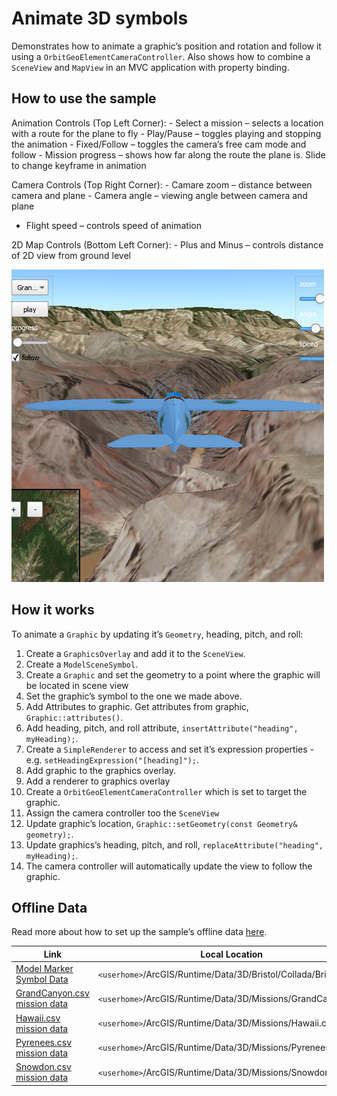 # Animate 3D symbols

Demonstrates how to animate a graphic’s position and rotation and follow
it using a `OrbitGeoElementCameraController`. Also shows how to combine
a `SceneView` and `MapView` in an MVC application with property binding.

## How to use the sample

Animation Controls (Top Left Corner): - Select a mission – selects a
location with a route for the plane to fly - Play/Pause – toggles
playing and stopping the animation - Fixed/Follow – toggles the camera’s
free cam mode and follow - Mission progress – shows how far along the
route the plane is. Slide to change keyframe in animation

Camera Controls (Top Right Corner): - Camare zoom – distance between
camera and plane - Camera angle – viewing angle between camera and plane

  - Flight speed – controls speed of animation

2D Map Controls (Bottom Left Corner): - Plus and Minus – controls
distance of 2D view from ground level

![](screenshot.png)

## How it works

To animate a `Graphic` by updating it’s `Geometry`, heading, pitch, and
roll:

1.  Create a `GraphicsOverlay` and add it to the `SceneView`.
2.  Create a `ModelSceneSymbol`.
3.  Create a `Graphic` and set the geometry to a point where the graphic
    will be located in scene view
4.  Set the graphic’s symbol to the one we made above.
5.  Add Attributes to graphic. Get attributes from graphic,
    `Graphic::attributes()`.
6.  Add heading, pitch, and roll attribute, `insertAttribute("heading",
    myHeading);`.
7.  Create a `SimpleRenderer` to access and set it’s expression
    properties - e.g. `setHeadingExpression("[heading]");`.
8.  Add graphic to the graphics overlay.
9.  Add a renderer to graphics overlay
10. Create a `OrbitGeoElementCameraController` which is set to target
    the graphic.
11. Assign the camera controller too the `SceneView`
12. Update graphic’s location, `Graphic::setGeometry(const Geometry&
    geometry);`.
13. Update graphics’s heading, pitch, and roll,
    `replaceAttribute("heading", myHeading);`.
14. The camera controller will automatically update the view to follow
    the graphic.

## Offline Data

Read more about how to set up the sample’s offline data
[here](http://links.esri.com/ArcGISRuntimeQtSamples).

| Link                                                                                                      | Local Location                                                  |
| --------------------------------------------------------------------------------------------------------- | --------------------------------------------------------------- |
| [Model Marker Symbol Data](https://www.arcgis.com/home/item.html?id=681d6f7694644709a7c830ec57a2d72b)     | `<userhome>`/ArcGIS/Runtime/Data/3D/Bristol/Collada/Bristol.dae |
| [GrandCanyon.csv mission data](https://www.arcgis.com/home/item.html?id=290f0c571c394461a8b58b6775d0bd63) | `<userhome>`/ArcGIS/Runtime/Data/3D/Missions/GrandCanyon.csv    |
| [Hawaii.csv mission data](https://www.arcgis.com/home/item.html?id=e87c154fb9c2487f999143df5b08e9b1)      | `<userhome>`/ArcGIS/Runtime/Data/3D/Missions/Hawaii.csv         |
| [Pyrenees.csv mission data](https://www.arcgis.com/home/item.html?id=5a9b60cee9ba41e79640a06bcdf8084d)    | `<userhome>`/ArcGIS/Runtime/Data/3D/Missions/Pyrenees.csv       |
| [Snowdon.csv mission data](https://www.arcgis.com/home/item.html?id=12509ffdc684437f8f2656b0129d2c13)     | `<userhome>`/ArcGIS/Runtime/Data/3D/Missions/Snowdon.csv        |
